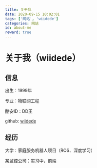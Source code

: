 ```yaml
---
title: 关于我
date: 2020-09-15 10:02:01
tags: ['网站', 'wiidede']
categories: 网站
id: about-me
reward: true
---
```


# 关于我（wiidede）

## 信息

出生：1999年

专业：物联网工程

酷安ID：DD王

github: [wiidede](http://github.com/wiidede)

## 经历

大学：家庭服务机器人项目（ROS、深度学习）

某监控公司：实习中，前端